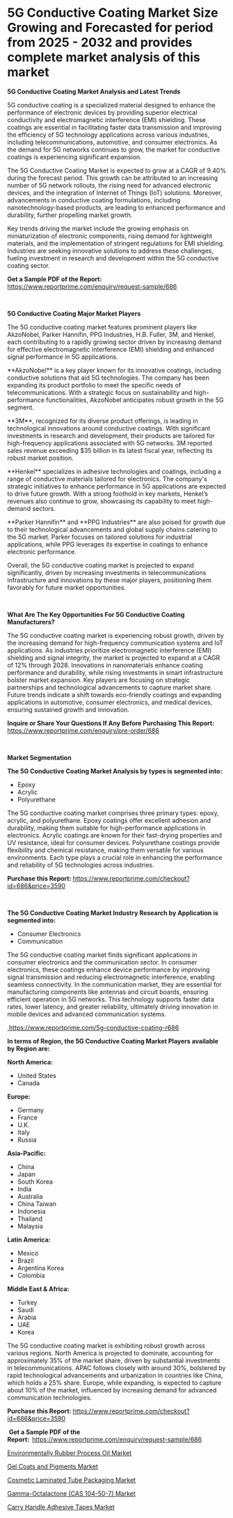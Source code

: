 <p><h1>5G Conductive Coating Market Size Growing and Forecasted for period from 2025 - 2032 and provides complete market analysis of this market</h1></p><p><strong>5G Conductive Coating Market Analysis and Latest Trends</strong></p>
<p><p>5G conductive coating is a specialized material designed to enhance the performance of electronic devices by providing superior electrical conductivity and electromagnetic interference (EMI) shielding. These coatings are essential in facilitating faster data transmission and improving the efficiency of 5G technology applications across various industries, including telecommunications, automotive, and consumer electronics. As the demand for 5G networks continues to grow, the market for conductive coatings is experiencing significant expansion.</p><p>The 5G Conductive Coating Market is expected to grow at a CAGR of 9.40% during the forecast period. This growth can be attributed to an increasing number of 5G network rollouts, the rising need for advanced electronic devices, and the integration of Internet of Things (IoT) solutions. Moreover, advancements in conductive coating formulations, including nanotechnology-based products, are leading to enhanced performance and durability, further propelling market growth.</p><p>Key trends driving the market include the growing emphasis on miniaturization of electronic components, rising demand for lightweight materials, and the implementation of stringent regulations for EMI shielding. Industries are seeking innovative solutions to address these challenges, fueling investment in research and development within the 5G conductive coating sector.</p></p>
<p><strong>Get a Sample PDF of the Report:&nbsp;</strong> <a href="https://www.reportprime.com/enquiry/request-sample/686?utm_campaign=103&utm_medium=2&utm_source=Github&utm_content=ia&utm_term=18032025&utm_id=5g-conductive-coating">https://www.reportprime.com/enquiry/request-sample/686</a></p>
<p>&nbsp;</p>
<p><strong>5G Conductive Coating Major Market Players</strong></p>
<p><p>The 5G conductive coating market features prominent players like AkzoNobel, Parker Hannifin, PPG Industries, H.B. Fuller, 3M, and Henkel, each contributing to a rapidly growing sector driven by increasing demand for effective electromagnetic interference (EMI) shielding and enhanced signal performance in 5G applications.</p><p>**AkzoNobel** is a key player known for its innovative coatings, including conductive solutions that aid 5G technologies. The company has been expanding its product portfolio to meet the specific needs of telecommunications. With a strategic focus on sustainability and high-performance functionalities, AkzoNobel anticipates robust growth in the 5G segment.</p><p>**3M**, recognized for its diverse product offerings, is leading in technological innovations around conductive coatings. With significant investments in research and development, their products are tailored for high-frequency applications associated with 5G networks. 3M reported sales revenue exceeding $35 billion in its latest fiscal year, reflecting its robust market position.</p><p>**Henkel** specializes in adhesive technologies and coatings, including a range of conductive materials tailored for electronics. The company's strategic initiatives to enhance performance in 5G applications are expected to drive future growth. With a strong foothold in key markets, Henkel’s revenues also continue to grow, showcasing its capability to meet high-demand sectors.</p><p>**Parker Hannifin** and **PPG Industries** are also poised for growth due to their technological advancements and global supply chains catering to the 5G market. Parker focuses on tailored solutions for industrial applications, while PPG leverages its expertise in coatings to enhance electronic performance.</p><p>Overall, the 5G conductive coating market is projected to expand significantly, driven by increasing investments in telecommunications infrastructure and innovations by these major players, positioning them favorably for future market opportunities.</p></p>
<p>&nbsp;</p>
<p><strong>What Are The Key Opportunities For 5G Conductive Coating Manufacturers?</strong></p>
<p><p>The 5G conductive coating market is experiencing robust growth, driven by the increasing demand for high-frequency communication systems and IoT applications. As industries prioritize electromagnetic interference (EMI) shielding and signal integrity, the market is projected to expand at a CAGR of 12% through 2028. Innovations in nanomaterials enhance coating performance and durability, while rising investments in smart infrastructure bolster market expansion. Key players are focusing on strategic partnerships and technological advancements to capture market share. Future trends indicate a shift towards eco-friendly coatings and expanding applications in automotive, consumer electronics, and medical devices, ensuring sustained growth and innovation.</p></p>
<p><strong>Inquire or Share Your Questions If Any Before Purchasing This Report:</strong> <a href="https://www.reportprime.com/enquiry/pre-order/686?utm_campaign=103&utm_medium=2&utm_source=Github&utm_content=ia&utm_term=18032025&utm_id=5g-conductive-coating">https://www.reportprime.com/enquiry/pre-order/686</a></p>
<p>&nbsp;</p>
<p><strong>Market Segmentation</strong></p>
<p><strong>The 5G Conductive Coating Market Analysis by types is segmented into:</strong></p>
<p><ul><li>Epoxy</li><li>Acrylic</li><li>Polyurethane</li></ul></p>
<p><p>The 5G conductive coating market comprises three primary types: epoxy, acrylic, and polyurethane. Epoxy coatings offer excellent adhesion and durability, making them suitable for high-performance applications in electronics. Acrylic coatings are known for their fast-drying properties and UV resistance, ideal for consumer devices. Polyurethane coatings provide flexibility and chemical resistance, making them versatile for various environments. Each type plays a crucial role in enhancing the performance and reliability of 5G technologies across industries.</p></p>
<p><strong>Purchase this Report:&nbsp;</strong><a href="https://www.reportprime.com/checkout?id=686&price=3590&utm_campaign=103&utm_medium=2&utm_source=Github&utm_content=ia&utm_term=18032025&utm_id=5g-conductive-coating">https://www.reportprime.com/checkout?id=686&price=3590</a></p>
<p>&nbsp;</p>
<p><strong>The 5G Conductive Coating Market Industry Research by Application is segmented into:</strong></p>
<p><ul><li>Consumer Electronics</li><li>Communication</li></ul></p>
<p><p>The 5G conductive coating market finds significant applications in consumer electronics and the communication sector. In consumer electronics, these coatings enhance device performance by improving signal transmission and reducing electromagnetic interference, enabling seamless connectivity. In the communication market, they are essential for manufacturing components like antennas and circuit boards, ensuring efficient operation in 5G networks. This technology supports faster data rates, lower latency, and greater reliability, ultimately driving innovation in mobile devices and advanced communication systems.</p></p>
<p><a href="https://www.reportprime.com/5g-conductive-coating-r686?utm_campaign=103&utm_medium=2&utm_source=Github&utm_content=ia&utm_term=18032025&utm_id=5g-conductive-coating">&nbsp;https://www.reportprime.com/5g-conductive-coating-r686</a></p>
<p><strong>In terms of Region, the 5G Conductive Coating Market Players available by Region are:</strong></p>
<p>
    <p> <strong> North America: </strong>
        <ul>
            <li>United States</li>
            <li>Canada</li>
        </ul>
        </p> 
    <p> <strong> Europe: </strong>
        <ul>
            <li>Germany</li>
            <li>France</li>
            <li>U.K.</li>
            <li>Italy</li>
            <li>Russia</li>
        </ul>
        </p> 
    <p> <strong> Asia-Pacific: </strong>
        <ul>
            <li>China</li>
            <li>Japan</li>
            <li>South Korea</li>
            <li>India</li>
            <li>Australia</li>
            <li>China Taiwan</li>
            <li>Indonesia</li>
            <li>Thailand</li>
            <li>Malaysia</li>
        </ul>
        </p> 
    <p> <strong> Latin America: </strong>
        <ul>
            <li>Mexico</li>
            <li>Brazil</li>
            <li>Argentina Korea</li>
            <li>Colombia</li>
        </ul>
        </p> 
    <p> <strong> Middle East & Africa: </strong>
        <ul>
            <li>Turkey</li>
            <li>Saudi</li>
            <li>Arabia</li>
            <li>UAE</li>
            <li>Korea</li>
        </ul>
    </p>
    </p>
<p><p>The 5G conductive coating market is exhibiting robust growth across various regions. North America is projected to dominate, accounting for approximately 35% of the market share, driven by substantial investments in telecommunications. APAC follows closely with around 30%, bolstered by rapid technological advancements and urbanization in countries like China, which holds a 25% share. Europe, while expanding, is expected to capture about 10% of the market, influenced by increasing demand for advanced communication technologies.</p></p>
<p><strong>Purchase this Report: </strong><a href="https://www.reportprime.com/checkout?id=686&price=3590&utm_campaign=103&utm_medium=2&utm_source=Github&utm_content=ia&utm_term=18032025&utm_id=5g-conductive-coating">https://www.reportprime.com/checkout?id=686&price=3590</a></p>
<p>&nbsp;<strong>Get a Sample PDF of the Report:&nbsp;&nbsp;</strong><a href="https://www.reportprime.com/enquiry/request-sample/686?utm_campaign=103&utm_medium=2&utm_source=Github&utm_content=ia&utm_term=18032025&utm_id=5g-conductive-coating">https://www.reportprime.com/enquiry/request-sample/686</a></p>
<p><strong></strong></p>
<p><p><a href="https://github.com/sakuniniray98/Market-Research-Report-List-1/blob/main/environmentally-rubber-process-oil-market.md?utm_campaign=103&utm_medium=2&utm_source=Github&utm_content=ia&utm_term=18032025&utm_id=5g-conductive-coating">Environmentally Rubber Process Oil Market</a></p><p><a href="https://github.com/yakobotege/Market-Research-Report-List-1/blob/main/gel-coats-and-pigments-market.md?utm_campaign=103&utm_medium=2&utm_source=Github&utm_content=ia&utm_term=18032025&utm_id=5g-conductive-coating">Gel Coats and Pigments Market</a></p><p><a href="https://github.com/snakewaduddx/Market-Research-Report-List-1/blob/main/cosmetic-laminated-tube-packaging-market.md?utm_campaign=103&utm_medium=2&utm_source=Github&utm_content=ia&utm_term=18032025&utm_id=5g-conductive-coating">Cosmetic Laminated Tube Packaging Market</a></p><p><a href="https://github.com/siriocooch4a/Market-Research-Report-List-1/blob/main/gamma-octalactone-cas-104-50-7-market.md?utm_campaign=103&utm_medium=2&utm_source=Github&utm_content=ia&utm_term=18032025&utm_id=5g-conductive-coating">Gamma-Octalactone (CAS 104-50-7) Market</a></p><p><a href="https://github.com/zeyddaddo4/Market-Research-Report-List-1/blob/main/carry-handle-adhesive-tapes-market.md?utm_campaign=103&utm_medium=2&utm_source=Github&utm_content=ia&utm_term=18032025&utm_id=5g-conductive-coating">Carry Handle Adhesive Tapes Market</a></p></p>
